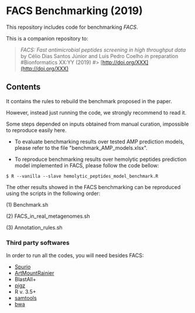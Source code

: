 # FACS Benchmarking (2019)

This repository includes code for benchmarking *FACS*.

This is a companion repository to:

> _FACS: Fast antimicrobial peptides screening in high throughput data_
> by Célio Dias Santos Júnior and Luis Pedro Coelho _in_ preparation
#Bionformatics XX:YY (2019)
#> [http://doi.org/XXX](http://doi.org/XXX)


## Contents

It contains the rules to rebuild the benchmark proposed in the paper.

However, instead just running the code, we strongly recommend to read it.

Some steps depended on inputs obtained from manual curation, impossible to reproduce easily here.

- To evaluate benchmarking results over tested AMP prediction models, please refer to the file "benchmark_AMP_models.xlsx".

- To reproduce benchmarking results over hemolytic peptides prediction model implemented in FACS, please follow the code bellow:

```
$ R --vanilla --slave hemolytic_peptides_model_benchmark.R
```

The other results showed in the FACS benchmarking can be reproduced using the scripts in the following order:

(1) Benchmark.sh

(2) FACS_in_real_metagenomes.sh

(3) Annotation_rules.sh

### Third party softwares

In order to run all the codes, you will need besides FACS:

- [Spurio](https://bitbucket.org/bateman-group/spurio/src/master/)
- [ArtMountRainier](https://www.niehs.nih.gov/research/resources/software/biostatistics/art/index.cfm)
- BlastAll+
- [pigz](https://zlib.net/pigz/)
- R v. 3.5+
- [samtools](http://samtools.sourceforge.net/)
- [bwa](https://github.com/lh3/bwa)
